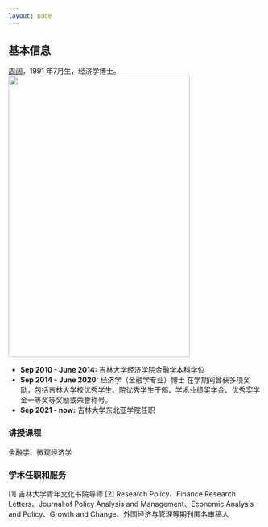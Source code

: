 ```yaml
---
layout: page
---
```


## 基本信息


 [周阔](https://nasa.jlu.edu.cn/info/1137/3895.htm)，1991 年7月生，经济学博士。
 <img src="https://wangwangbest.github.io/zhoukuozhengjian.jpg" class="floatpic" width="360" height="560"><br>
 - **Sep 2010 - June 2014:** 吉林大学经济学院金融学本科学位
- **Sep 2014 - June 2020:** 经济学（金融学专业）博士
在学期间曾获多项奖励，包括吉林大学校优秀学生、院优秀学生干部、学术业绩奖学金、优秀奖学金一等奖等奖励或荣誉称号。
- **Sep 2021 - now:** 吉林大学东北亚学院任职



### 讲授课程

金融学、微观经济学

### 学术任职和服务

[1] 吉林大学青年文化书院导师
[2] Research Policy、Finance Research Letters、Journal of Policy Analysis and Management、Economic Analysis and Policy、Growth and Change、外国经济与管理等期刊匿名审稿人
<br>

